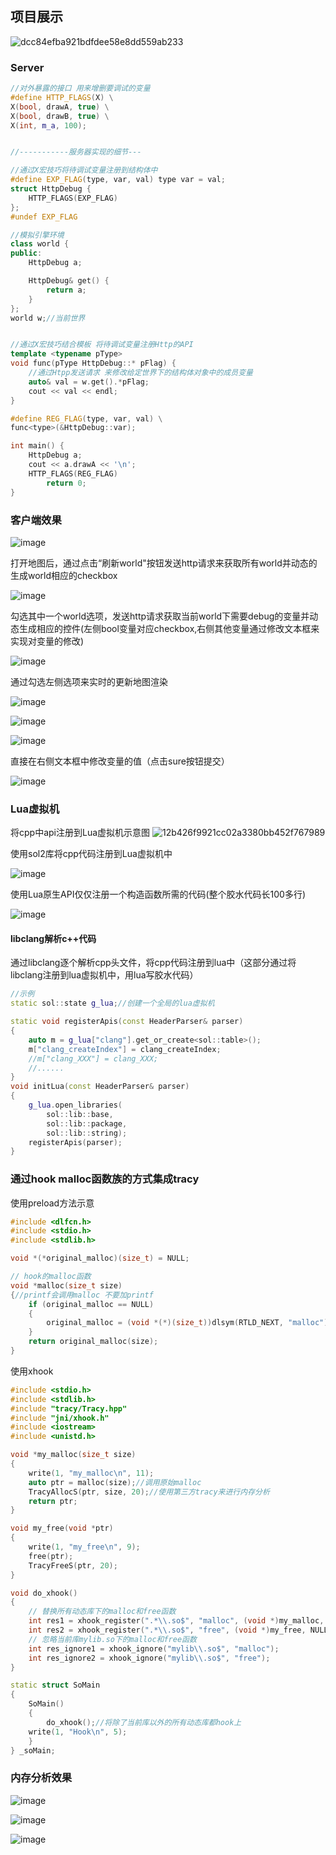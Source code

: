 ## 项目展示
![dcc84efba921bdfdee58e8dd559ab233](https://github.com/user-attachments/assets/72c9c87e-03b5-445f-bbdf-fa113659f535)

### Server
```c++
//对外暴露的接口 用来增删要调试的变量
#define HTTP_FLAGS(X) \
X(bool, drawA, true) \
X(bool, drawB, true) \
X(int, m_a, 100);


//-----------服务器实现的细节---

//通过X宏技巧将待调试变量注册到结构体中
#define EXP_FLAG(type, var, val) type var = val;
struct HttpDebug {
	HTTP_FLAGS(EXP_FLAG)
};
#undef EXP_FLAG

//模拟引擎环境
class world {
public:
	HttpDebug a;

	HttpDebug& get() {
		return a;
	}
};
world w;//当前世界


//通过X宏技巧结合模板 将待调试变量注册Http的API 
template <typename pType>
void func(pType HttpDebug::* pFlag) {
	//通过Htpp发送请求 来修改给定世界下的结构体对象中的成员变量
	auto& val = w.get().*pFlag;
	cout << val << endl;
}

#define REG_FLAG(type, var, val) \
func<type>(&HttpDebug::var);

int main() {
	HttpDebug a;
	cout << a.drawA << '\n';
	HTTP_FLAGS(REG_FLAG)
		return 0;
}

```
### 客户端效果
![image](https://github.com/user-attachments/assets/b8b347f1-12e0-4e18-9510-757d2bddd9a5)



打开地图后，通过点击“刷新world"按钮发送http请求来获取所有world并动态的生成world相应的checkbox

![image](https://github.com/user-attachments/assets/26f036dc-933e-454c-bc45-c1457c759a81)



勾选其中一个world选项，发送http请求获取当前world下需要debug的变量并动态生成相应的控件(左侧bool变量对应checkbox,右侧其他变量通过修改文本框来实现对变量的修改)

![image](https://github.com/user-attachments/assets/4fd11fe5-e515-4918-9e6e-d414e11547a1)


通过勾选左侧选项来实时的更新地图渲染

![image](https://github.com/user-attachments/assets/9249544a-c5b8-45b0-9a08-5034311b5115)


![image](https://github.com/user-attachments/assets/ce7ebd5a-6021-488e-8cac-3269d4391b37)


![image](https://github.com/user-attachments/assets/0545701e-ae0c-481a-8e41-d702d5e35f49)


直接在右侧文本框中修改变量的值（点击sure按钮提交）

![image](https://github.com/user-attachments/assets/6af30f43-9714-4a73-b19e-6992f8c8a4bf)
### Lua虚拟机
将cpp中api注册到Lua虚拟机示意图
![12b426f9921cc02a3380bb452f767989](https://github.com/user-attachments/assets/86b2496a-3bd8-48cd-945c-2c4e8f4964bb)

使用sol2库将cpp代码注册到Lua虚拟机中

![image](https://github.com/user-attachments/assets/85f141a3-8d5e-4637-9e11-52ca122b7889)

使用Lua原生API仅仅注册一个构造函数所需的代码(整个胶水代码长100多行)

![image](https://github.com/user-attachments/assets/92b912b7-286e-45df-9500-f824e5ef33fe)

#### libclang解析c++代码
通过libclang逐个解析cpp头文件，将cpp代码注册到lua中（这部分通过将libclang注册到lua虚拟机中，用lua写胶水代码）
```c++
//示例
static sol::state g_lua;//创建一个全局的lua虚拟机

static void registerApis(const HeaderParser& parser)
{
	auto m = g_lua["clang"].get_or_create<sol::table>();
	m["clang_createIndex"] = clang_createIndex;
	//m["clang_XXX"] = clang_XXX;
	//......
}
void initLua(const HeaderParser& parser)
{
	g_lua.open_libraries(
		sol::lib::base,
		sol::lib::package,
		sol::lib::string);
	registerApis(parser);
}
```
### 通过hook malloc函数族的方式集成tracy
使用preload方法示意
```c++
#include <dlfcn.h>
#include <stdio.h>
#include <stdlib.h>

void *(*original_malloc)(size_t) = NULL;

// hook的malloc函数
void *malloc(size_t size)
{//printf会调用malloc 不要加printf
    if (original_malloc == NULL)
    {
        original_malloc = (void *(*)(size_t))dlsym(RTLD_NEXT, "malloc");
    }
    return original_malloc(size);
}
```
使用xhook
```c++
#include <stdio.h>
#include <stdlib.h>
#include "tracy/Tracy.hpp"
#include "jni/xhook.h"
#include <iostream>
#include <unistd.h>

void *my_malloc(size_t size)
{ 
    write(1, "my_malloc\n", 11);
    auto ptr = malloc(size);//调用原始malloc
    TracyAllocS(ptr, size, 20);//使用第三方tracy来进行内存分析
    return ptr;
}

void my_free(void *ptr)
{
    write(1, "my_free\n", 9);
    free(ptr);
    TracyFreeS(ptr, 20);
}

void do_xhook()
{
    // 替换所有动态库下的malloc和free函数
    int res1 = xhook_register(".*\\.so$", "malloc", (void *)my_malloc, NULL);
    int res2 = xhook_register(".*\\.so$", "free", (void *)my_free, NULL);
    // 忽略当前库mylib.so下的malloc和free函数
    int res_ignore1 = xhook_ignore("mylib\\.so$", "malloc");
    int res_ignore2 = xhook_ignore("mylib\\.so$", "free");
}

static struct SoMain
{
    SoMain()
    {
        do_xhook();//将除了当前库以外的所有动态库都hook上
	write(1, "Hook\n", 5);
    }
} _soMain;
```
### 内存分析效果
![image](https://github.com/user-attachments/assets/f58e87f1-a2c5-4d25-9d6f-5cd54f97955c)


![image](https://github.com/user-attachments/assets/d03ea143-94d2-4a53-b5a7-ad6d12887f70)


![image](https://github.com/user-attachments/assets/40d43b02-a5e9-48b6-8fd7-9f5a482c3f2d)

